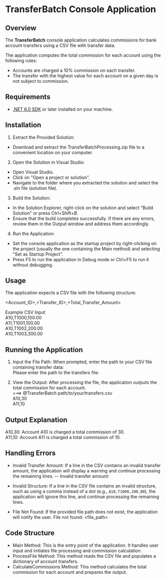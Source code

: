 # TransferBatch Console Application

## Overview

The **TransferBatch** console application calculates commissions for bank account transfers using a CSV file with transfer data. 

The application computes the total commission for each account using the following rules:
- Accounts are charged a 10% commission on each transfer.
- The transfer with the highest value for each account on a given day is not subject to commission.

## Requirements

- [.NET 6.0 SDK](https://dotnet.microsoft.com/download/dotnet/6.0) or later installed on your machine.

## Installation

1. Extract the Provided Solution:
- Download and extract the TransferBatchProcessing.zip file to a convenient location on your computer.

2. Open the Solution in Visual Studio:
- Open Visual Studio.
- Click on "Open a project or solution".
- Navigate to the folder where you extracted the solution and select the .sln file (solution file).

3. Build the Solution:
- In the Solution Explorer, right-click on the solution and select "Build Solution" or press Ctrl+Shift+B.
- Ensure that the build completes successfully. If there are any errors, review them in the Output window and address them accordingly.

4. Run the Application:
- Set the console application as the startup project by right-clicking on the project (usually the one containing the Main method) and selecting "Set as Startup Project".
- Press F5 to run the application in Debug mode or Ctrl+F5 to run it without debugging.

## Usage

The application expects a CSV file with the following structure:

<Account_ID>,<Transfer_ID>,<Total_Transfer_Amount>

Example CSV Input<br>
A10,T1000,100.00<br>
A11,T1001,100.00<br>
A10,T1002,200.00<br>
A10,T1003,300.00

## Running the Application

1. Input the File Path: When prompted, enter the path to your CSV file containing transfer data:<br>
Please enter the path to the transfers file:

2. View the Output: After processing the file, the application outputs the total commission for each account.<br>
===> @TransferBatch path/to/your/transfers.csv<br>
A10,30<br>
A11,10

## Output Explanation

A10,30: Account A10 is charged a total commission of 30.<br>
A11,10: Account A11 is charged a total commission of 10.

## Handling Errors

- Invalid Transfer Amount: If a line in the CSV contains an invalid transfer amount, the application will display a warning and 
continue processing the remaining lines.
-- Invalid transfer amount: <amount>

- Invalid Structure: If a line in the CSV file contains an invalid structure, such as using a comma instead of a dot (e.g., `A10,T1000,100,00`), 
the application will ignore this line, and continue processing the remaining lines.

- File Not Found: If the provided file path does not exist, the application will notify the user.
File not found: <file_path>

## Code Structure

- Main Method: This is the entry point of the application. It handles user input and initiates file processing and commission calculation.
- ProcessFile Method: This method reads the CSV file and populates a dictionary of account transfers.
- CalculateCommissions Method: This method calculates the total commission for each account and prepares the output.
